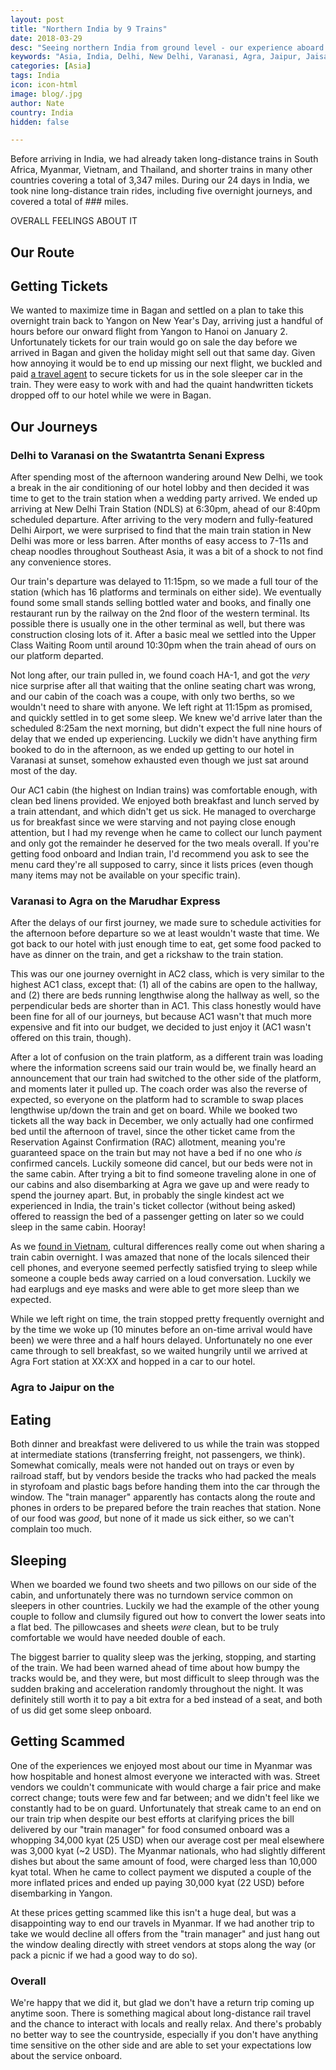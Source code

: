 ```yaml
---
layout: post
title: "Northern India by 9 Trains"
date: 2018-03-29
desc: "Seeing northern India from ground level - our experience aboard nine Indian trains, including five overnight journeys."
keywords: "Asia, India, Delhi, New Delhi, Varanasi, Agra, Jaipur, Jaisalmer, Kalka Simla, NDLS, BSB, AF, AGC, JP, JSM, DLI, KLK, SML, train, sleeper, What to Do, RTW"
categories: [Asia]
tags: India
icon: icon-html
image: blog/.jpg
author: Nate
country: India
hidden: false

---
```


Before arriving in India, we had already taken long-distance trains in South Africa, Myanmar, Vietnam, and Thailand, and shorter trains in many other countries covering a total of 3,347 miles. During our 24 days in India, we took nine long-distance train rides, including five overnight journeys, and covered a total of ### miles.

OVERALL FEELINGS ABOUT IT

## Our Route




## <i class="fa fa-check-square" aria-hidden="true" style="color:#2495C4;"></i> Getting Tickets

We wanted to maximize time in Bagan and settled on a plan to take this overnight train back to Yangon on New Year's Day, arriving just a handful of hours before our onward flight from Yangon to Hanoi on January 2. Unfortunately tickets for our train would go on sale the day before we arrived in Bagan and given the holiday might sell out that same day. Given how annoying it would be to end up missing our next flight, we buckled and paid [a travel agent](http://www.exoticmyanmartravel.com/) to secure tickets for us in the sole sleeper car in the train. They were easy to work with and had the quaint handwritten tickets dropped off to our hotel while we were in Bagan.

## <i class="fa fa-check-square" aria-hidden="true" style="color:#2495C4;"></i> Our Journeys

### Delhi to Varanasi on the Swatantrta Senani Express

After spending most of the afternoon wandering around New Delhi, we took a break in the air conditioning of our hotel lobby and then decided it was time to get to the train station when a wedding party arrived. We ended up arriving at New Delhi Train Station (NDLS) at 6:30pm, ahead of our 8:40pm scheduled departure. After arriving to the very modern and fully-featured Delhi Airport, we were surprised to find that the main train station in New Delhi was more or less barren. After months of easy access to 7-11s and cheap noodles throughout Southeast Asia, it was a bit of a shock to not find any convenience stores.

Our train's departure was delayed to 11:15pm, so we made a full tour of the station (which has 16 platforms and terminals on either side). We eventually found some small stands selling bottled water and books, and finally one restaurant run by the railway on the 2nd floor of the western terminal. Its possible there is usually one in the other terminal as well, but there was construction closing lots of it. After a basic meal we settled into the Upper Class Waiting Room until around 10:30pm when the train ahead of ours on our platform departed. 

Not long after, our train pulled in, we found coach HA-1, and got the _very_ nice surprise after all that waiting that the online seating chart was wrong, and our cabin of the coach was a coupe, with only two berths, so we wouldn't need to share with anyone. We left right at 11:15pm as promised, and quickly settled in to get some sleep. We knew we'd arrive later than the scheduled 8:25am the next morning, but didn't expect the full nine hours of delay that we ended up experiencing. Luckily we didn't have anything firm booked to do in the afternoon, as we ended up getting to our hotel in Varanasi at sunset, somehow exhausted even though we just sat around most of the day.

Our AC1 cabin (the highest on Indian trains) was comfortable enough, with clean bed linens provided. We enjoyed both breakfast and lunch served by a train attendant, and which didn't get us sick. He managed to overcharge us for breakfast since we were starving and not paying close enough attention, but I had my revenge when he came to collect our lunch payment and only got the remainder he deserved for the two meals overall. If you're getting food onboard and Indian train, I'd recommend you ask to see the menu card they're all supposed to carry, since it lists prices (even though many items may not be available on your specific train).

### Varanasi to Agra on the Marudhar Express

After the delays of our first journey, we made sure to schedule activities for the afternoon before departure so we at least wouldn't waste that time. We got back to our hotel with just enough time to eat, get some food packed to have as dinner on the train, and get a rickshaw to the train station. 

This was our one journey overnight in AC2 class, which is very similar to the highest AC1 class, except that: (1) all of the cabins are open to the hallway, and (2) there are beds running lengthwise along the hallway as well, so the perpendicular beds are shorter than in AC1. This class honestly would have been fine for all of our journeys, but because AC1 wasn't that much more expensive and fit into our budget, we decided to just enjoy it (AC1 wasn't offered on this train, though).

After a lot of confusion on the train platform, as a different train was loading where the information screens said our train would be, we finally heard an announcement that our train had switched to the other side of the platform, and moments later it pulled up. The coach order was also the reverse of expected, so everyone on the platform had to scramble to swap places lengthwise up/down the train and get on board. While we booked two tickets all the way back in December, we only actually had one confirmed bed until the afternoon of travel, since the other ticket came from the Reservation Against Confirmation (RAC) allotment, meaning you're guaranteed space on the train but may not have a bed if no one who _is_ confirmed cancels. Luckily someone did cancel, but our beds were not in the same cabin. After trying a bit to find someone traveling alone in one of our cabins and also disembarking at Agra we gave up and were ready to spend the journey apart. But, in probably the single kindest act we experienced in India, the train's ticket collector (without being asked) offered to reassign the bed of a passenger getting on later so we could sleep in the same cabin. Hooray!

As we [found in Vietnam](LINK), cultural differences really come out when sharing a train cabin overnight. I was amazed that none of the locals silenced their cell phones, and everyone seemed perfectly satisfied trying to sleep while someone a couple beds away carried on a loud conversation. Luckily we had earplugs and eye masks and were able to get more sleep than we expected.

While we left right on time, the train stopped pretty frequently overnight and by the time we woke up (10 minutes before an on-time arrival would have been) we were three and a half hours delayed. Unfortunately no one ever came through to sell breakfast, so we waited hungrily until we arrived at Agra Fort station at XX:XX and hopped in a car to our hotel.

### Agra to Jaipur on the 




## <i class="fa fa-check-square" aria-hidden="true" style="color:#2495C4;"></i> Eating

Both dinner and breakfast were delivered to us while the train was stopped at intermediate stations (transferring freight, not passengers, we think). Somewhat comically, meals were not handed out on trays or even by railroad staff, but by vendors beside the tracks who had packed the meals in styrofoam and plastic bags before handing them into the car through the window. The "train manager" apparently has contacts along the route and phones in orders to be prepared before the train reaches that station. None of our food was _good_, but none of it made us sick either, so we can't complain too much.

## <i class="fa fa-check-square" aria-hidden="true" style="color:#2495C4;"></i> Sleeping

When we boarded we found two sheets and two pillows on our side of the cabin, and unfortunately there was no turndown service common on sleepers in other countries. Luckily we had the example of the other young couple to follow and clumsily figured out how to convert the lower seats into a flat bed. The pillowcases and sheets _were_ clean, but to be truly comfortable we would have needed double of each.

The biggest barrier to quality sleep was the jerking, stopping, and starting of the train. We had been warned ahead of time about how bumpy the tracks would be, and they were, but most difficult to sleep through was the sudden braking and acceleration randomly throughout the night. It was definitely still worth it to pay a bit extra for a bed instead of a seat, and both of us did get some sleep onboard.

## <i class="fa fa-check-square" aria-hidden="true" style="color:#2495C4;"></i> Getting Scammed

One of the experiences we enjoyed most about our time in Myanmar was how hospitable and honest almost everyone we interacted with was. Street vendors we couldn't communicate with would charge a fair price and make correct change; touts were few and far between; and we didn't feel like we constantly had to be on guard. Unfortunately that streak came to an end on our train trip when despite our best efforts at clarifying prices the bill delivered by our "train manager" for food consumed onboard was a whopping 34,000 kyat (25 USD) when our average cost per meal elsewhere was 3,000 kyat (~2 USD). The Myanmar nationals, who had slightly different dishes but about the same amount of food, were charged less than 10,000 kyat total. When he came to collect payment we disputed a couple of the more inflated prices and ended up paying 30,000 kyat (22 USD) before disembarking in Yangon. 

At these prices getting scammed like this isn't a huge deal, but was a disappointing way to end our travels in Myanmar. If we had another trip to take we would decline all offers from the "train manager" and just hang out the window dealing directly with street vendors at stops along the way (or pack a picnic if we had a good way to do so).

### Overall

We're happy that we did it, but glad we don't have a return trip coming up anytime soon. There is something magical about long-distance rail travel and the chance to interact with locals and really relax. And there's probably no better way to see the countryside, especially if you don't have anything time sensitive on the other side and are able to set your expectations low about the service onboard.
